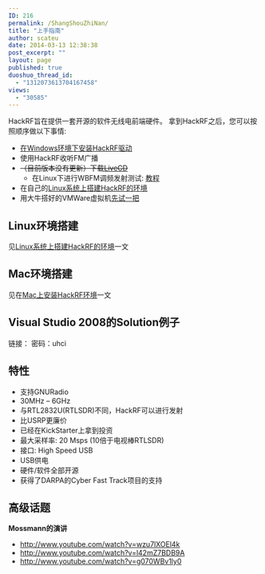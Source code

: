 ```yaml
---
ID: 216
permalink: /ShangShouZhiNan/
title: "上手指南"
author: scateu
date: 2014-03-13 12:38:38
post_excerpt: ""
layout: page
published: true
duoshuo_thread_id:
  - "1312073613704167458"
views:
  - "30585"
---
```

HackRF旨在提供一套开源的软件无线电前端硬件。 拿到HackRF之后，您可以按照顺序做以下事情:
<ul>
	<li><a href="/2013/12/%E5%9C%A8windows%E7%8E%AF%E5%A2%83%E4%B8%8B%E5%AE%89%E8%A3%85hackrf%E9%A9%B1%E5%8A%A8">在Windows环境下安装HackRF驱动</a></li>
	<li>使用HackRF收听FM广播</li>
	<li><del>（目前版本没有更新）下载<a href="/下载">LiveCD</a></del>
<ul>
	<li>在Linux下进行WBFM调频发射测试: <a href="/2014/01/wbfm发射">教程</a></li>
</ul>
</li>
	<li>在自己的<a href="/2013/12/linux%E7%B3%BB%E7%BB%9F%E4%B8%8A%E6%90%AD%E5%BB%BAhackrf%E7%8E%AF%E5%A2%83">Linux系统上搭建HackRF的环境</a></li>
	<li>用大牛搭好的VMWare虚拟机<a href="/2014/03/%E6%B5%8B%E8%AF%95hackrf-one%E7%9A%84ubuntu%E9%95%9C%E5%83%8F">先试一把</a></li>
</ul>
<h2>Linux环境搭建</h2>
见<a href="/2013/12/linux%E7%B3%BB%E7%BB%9F%E4%B8%8A%E6%90%AD%E5%BB%BAhackrf%E7%8E%AF%E5%A2%83">Linux系统上搭建HackRF的环境</a>一文
<h2>Mac环境搭建</h2>
见在<a title="在Mac上安装HackRF环境" href="/2014/04/mac-install-hackrf">Mac上安装HackRF环境</a>一文
<h2>Visual Studio 2008的Solution例子</h2>
链接：<http://pan.baidu.com/s/1mgqPpK8> 密码：uhci
<h2>特性</h2>
<ul>
	<li>支持GNURadio</li>
	<li>30MHz – 6GHz</li>
	<li>与RTL2832U(RTLSDR)不同，HackRF可以进行发射</li>
	<li>比USRP更廉价</li>
	<li>已经在KickStarter上拿到投资</li>
	<li>最大采样率: 20 Msps (10倍于电视棒RTLSDR)</li>
	<li>接口: High Speed USB</li>
	<li>USB供电</li>
	<li>硬件/软件全部开源</li>
	<li>获得了DARPA的Cyber Fast Track项目的支持</li>
</ul>

## 高级话题

**Mossmann的演讲**

 - <http://www.youtube.com/watch?v=wzu7lXOEl4k>
 - <http://www.youtube.com/watch?v=l42mZ7BDB9A>
 - <http://www.youtube.com/watch?v=g070WBv1ly0>
